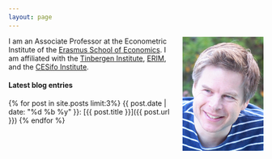 ```yaml
---
layout: page
---  
```


<img src="/pics/And.png" style="float:right;margin:0 0px 0px 10px">

I am an Associate Professor at the Econometric Institute of the [Erasmus School of Economics](http://www.eur.nl/ese). I am affiliated with
the [Tinbergen Institute](http://www.tinbergen.nl), [ERIM](http://www.erim.eur.nl), and the [CESifo Institute](http://www.cesifo-group.de).


#### Latest blog entries

 {% for post in site.posts limit:3%}
 {{ post.date | date: "%d %b %y" }}:
 [{{ post.title }}]({{ post.url }})
 {% endfor %}
